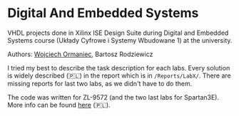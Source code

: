 # Digital And Embedded Systems
VHDL projects done in Xilinx ISE Design Suite during Digital and Embedded Systems course (Układy Cyfrowe i Systemy Wbudowane 1) at the university.

Authors: [Wojciech Ormaniec][Github TheMesoria], Bartosz Rodziewicz

I tried my best to describe the task description for each labs. Every solution is widely described (:poland:) in the report which is in `/Reports/LabX/`. There are missing reports for last two labs, as we didn't have to do them.

The code was written for ZL-9572 (and the two last labs for Spartan3E). More info can be found [here](http://www.zsk.ict.pwr.wroc.pl/zsk/dyd/intinz/uc/) (:poland:).

[Github TheMesoria]: https://github.com/TheMesoria
